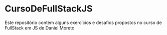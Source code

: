 # CursoDeFullStackJS
 Este repositório contém alguns exercícios e desafios propostos no curso de FullStack em JS de Daniel Moreto
